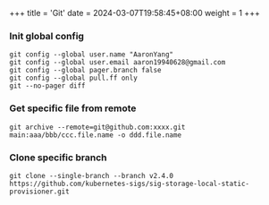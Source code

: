 +++
title = 'Git'
date = 2024-03-07T19:58:45+08:00
weight = 1
+++

### Init global config
```shell
git config --global user.name "AaronYang"
git config --global user.email aaron19940628@gmail.com
git config --global pager.branch false
git config --global pull.ff only
git --no-pager diff
```

### Get specific file from remote
```shell
git archive --remote=git@github.com:xxxx.git main:aaa/bbb/ccc.file.name -o ddd.file.name
```

### Clone specific branch
```shell
git clone --single-branch --branch v2.4.0 https://github.com/kubernetes-sigs/sig-storage-local-static-provisioner.git
```